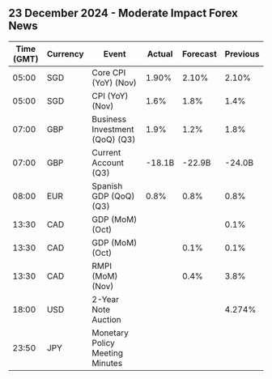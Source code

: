## 23 December 2024 - Moderate Impact Forex News

| Time (GMT) | Currency | Event | Actual | Forecast | Previous |
|------|----------|-------|--------|----------|----------|
| 05:00 | SGD | Core CPI (YoY) (Nov) | 1.90% | 2.10% | 2.10% |
| 05:00 | SGD | CPI (YoY) (Nov) | 1.6% | 1.8% | 1.4% |
| 07:00 | GBP | Business Investment (QoQ) (Q3) | 1.9% | 1.2% | 1.8% |
| 07:00 | GBP | Current Account (Q3) | -18.1B | -22.9B | -24.0B |
| 08:00 | EUR | Spanish GDP (QoQ) (Q3) | 0.8% | 0.8% | 0.8% |
| 13:30 | CAD | GDP (MoM) (Oct) |  |  | 0.1% |
| 13:30 | CAD | GDP (MoM) (Oct) |  | 0.1% | 0.1% |
| 13:30 | CAD | RMPI (MoM) (Nov) |  | 0.4% | 3.8% |
| 18:00 | USD | 2-Year Note Auction |  |  | 4.274% |
| 23:50 | JPY | Monetary Policy Meeting Minutes |  |  |  |
